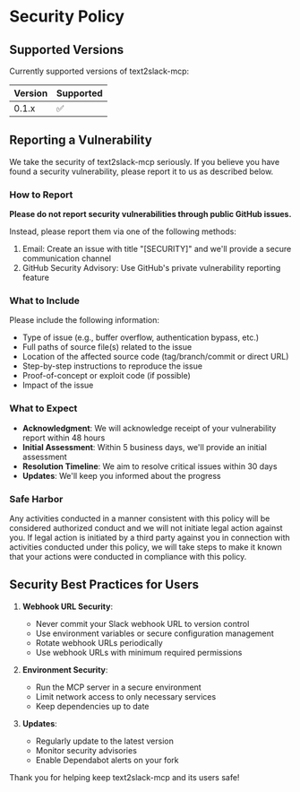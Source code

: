 # Security Policy

## Supported Versions

Currently supported versions of text2slack-mcp:

| Version | Supported          |
| ------- | ------------------ |
| 0.1.x   | :white_check_mark: |

## Reporting a Vulnerability

We take the security of text2slack-mcp seriously.
If you believe you have found a security vulnerability, please report it to us as described below.

### How to Report

**Please do not report security vulnerabilities through public GitHub issues.**

Instead, please report them via one of the following methods:

1. Email: Create an issue with title "[SECURITY]" and we'll provide a secure communication channel
2. GitHub Security Advisory: Use GitHub's private vulnerability reporting feature

### What to Include

Please include the following information:

- Type of issue (e.g., buffer overflow, authentication bypass, etc.)
- Full paths of source file(s) related to the issue
- Location of the affected source code (tag/branch/commit or direct URL)
- Step-by-step instructions to reproduce the issue
- Proof-of-concept or exploit code (if possible)
- Impact of the issue

### What to Expect

- **Acknowledgment**: We will acknowledge receipt of your vulnerability report within 48 hours
- **Initial Assessment**: Within 5 business days, we'll provide an initial assessment
- **Resolution Timeline**: We aim to resolve critical issues within 30 days
- **Updates**: We'll keep you informed about the progress

### Safe Harbor

Any activities conducted in a manner consistent with this policy will be considered authorized conduct
and we will not initiate legal action against you.
If legal action is initiated by a third party against you in connection with activities conducted under this policy,
we will take steps to make it known that your actions were conducted in compliance with this policy.

## Security Best Practices for Users

1. **Webhook URL Security**:

   - Never commit your Slack webhook URL to version control
   - Use environment variables or secure configuration management
   - Rotate webhook URLs periodically
   - Use webhook URLs with minimum required permissions

2. **Environment Security**:

   - Run the MCP server in a secure environment
   - Limit network access to only necessary services
   - Keep dependencies up to date

3. **Updates**:
   - Regularly update to the latest version
   - Monitor security advisories
   - Enable Dependabot alerts on your fork

Thank you for helping keep text2slack-mcp and its users safe!
